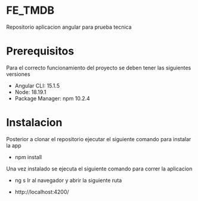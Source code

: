 # FE_TMDB
Repositorio aplicacion angular para prueba tecnica


# Prerequisitos
Para el correcto funcionamiento del proyecto se deben tener las siguientes versiones

* Angular CLI: 15.1.5
* Node: 18.19.1
* Package Manager: npm 10.2.4


# Instalacion 

Posterior a clonar el repositorio ejecutar el siguiente comando para instalar la app

* npm install
  
Una vez instalado se ejecuta el siguiente comando para correr la aplicacion

* ng s
Ir al navegador y abrir la siguiente ruta

* http://localhost:4200/ 
  


